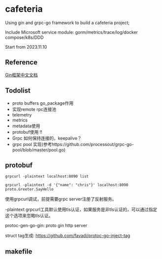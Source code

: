 # cafeteria

Using gin and grpc-go framework to build a cafeteria project;

Include Microsoft service module: gorm/metrics/trace/log/docker compose/k8s/DDD

Start from 2023.11.10

## Reference

[Gin框架中文文档](https://learnku.com/docs/gin-gonic/1.5/quickstart/6151)

## Todolist

* proto buffers go_package作用
* 实现remote rpc连接池
* telemetry
* metrics
* metadata使用
* protobuf使用 ‼️
* Grpc 如何保持连接的，keepalive？
* grpc pool 实现(参考https://github.com/processout/grpc-go-pool/blob/master/pool.go)

## protobuf

```shell
grpcurl -plaintext localhost:8090 list

grpcurl -plaintext -d '{"name": "chris"}' localhost:8090 proto.Greeter.SayHello
```
使用grpcurl调试，前提需要grpc server注册了反射服务。

-plaintext grpcurl工具默认使用tls认证，如果服务是非tls认证的，可以通过指定这个选项来忽略tls认证。

protoc-gen-go-gin: proto gin http server

struct tag生成: https://github.com/favadi/protoc-go-inject-tag

## makefile




